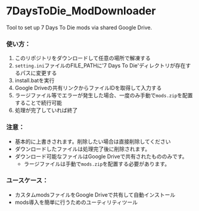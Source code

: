 # 7DaysToDie_ModDownloader
Tool to set up 7 Days To Die mods via shared Google Drive.

### 使い方：
1. このリポジトリをダウンロードして任意の場所で解凍する
2. `setting.ini`ファイルのFILE_PATHに'7 Days To Die'ディレクトリが存在するパスに変更する
3. install.batを実行
4. Google Driveの共有リンクからファイルIDを取得して入力する
5. ラージファイル等でエラーが発生した場合、一度のみ手動で`mods.zip`を配置することで続行可能
6. 処理が完了していれば終了

### 注意：
- 基本的に上書きされます。削除したい場合は直接削除してください
- ダウンロードしたファイルは処理完了後に削除されます。
- ダウンロード可能なファイルはGoogle Driveで共有されたもののみです。
  - ラージファイルは手動で`mods.zip`を配置する必要があります。

### ユースケース：
- カスタムmodsファイルをGoogle Driveで共有して自動インストール
- mods導入を簡単に行うためのユーティリティツール

